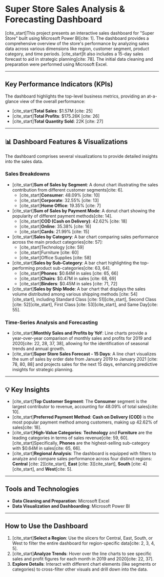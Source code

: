 # Super Store Sales Analysis & Forecasting Dashboard

[cite_start]This project presents an interactive sales dashboard for "Super Store" built using Microsoft Power BI[cite: 1]. The dashboard provides a comprehensive overview of the store's performance by analyzing sales data across various dimensions like region, customer segment, product category, and time periods. [cite_start]It also includes a 15-day sales forecast to aid in strategic planning[cite: 78]. The initial data cleaning and preparation were performed using Microsoft Excel.

***

## Key Performance Indicators (KPIs)

The dashboard highlights the top-level business metrics, providing an at-a-glance view of the overall performance:
* [cite_start]**Total Sales**: $1.57M [cite: 25]
* [cite_start]**Total Profits**: $175.26K [cite: 26]
* [cite_start]**Total Quantity Sold**: 22K [cite: 27]

***

## 📊 Dashboard Features & Visualizations

The dashboard comprises several visualizations to provide detailed insights into the sales data.

### Sales Breakdowns
* [cite_start]**Sum of Sales by Segment**: A donut chart illustrating the sales contribution from different customer segments[cite: 6].
    * [cite_start]**Consumer**: 48.09% [cite: 10]
    * [cite_start]**Corporate**: 32.55% [cite: 13]
    * [cite_start]**Home Office**: 19.35% [cite: 7]
* [cite_start]**Sum of Sales by Payment Mode**: A donut chart showing the popularity of different payment methods[cite: 14].
    * [cite_start]**COD (Cash on Delivery)**: 42.62% [cite: 18]
    * [cite_start]**Online**: 35.38% [cite: 16]
    * [cite_start]**Cards**: 21.99% [cite: 15]
* [cite_start]**Sales by Category**: A bar chart comparing sales performance across the main product categories[cite: 57]:
    * [cite_start]Technology [cite: 59]
    * [cite_start]Furniture [cite: 60]
    * [cite_start]Office Supplies [cite: 58]
* [cite_start]**Sales by Sub-Category**: A bar chart highlighting the top-performing product sub-categories[cite: 63, 64].
    * [cite_start]**Phones**: $0.64M in sales [cite: 65, 66]
    * [cite_start]**Chairs**: $0.47M in sales [cite: 68, 69]
    * [cite_start]**Binders**: $0.45M in sales [cite: 71, 72]
* [cite_start]**Sales by Ship Mode**: A bar chart that displays the sales volume distributed among various shipping methods [cite: 54][cite_start], including Standard Class [cite: 51][cite_start], Second Class [cite: 52][cite_start], First Class [cite: 53][cite_start], and Same Day[cite: 55].

### Time-Series Analysis and Forecasting
* [cite_start]**Monthly Sales and Profits by YoY**: Line charts provide a year-over-year comparison of monthly sales and profits for 2019 and 2020[cite: 22, 28, 37, 38], allowing for the identification of seasonal trends and annual growth.
* [cite_start]**Super Store Sales Forecast - 15 Days**: A line chart visualizes the sum of sales by order date from January 2019 to January 2021 [cite: 78, 80, 88] and projects sales for the next 15 days, enhancing predictive insights for strategic planning.

***

## 💡 Key Insights
* [cite_start]**Top Customer Segment**: The **Consumer** segment is the largest contributor to revenue, accounting for 48.09% of total sales[cite: 10].
* [cite_start]**Preferred Payment Method**: **Cash on Delivery (COD)** is the most popular payment method among customers, making up 42.62% of sales[cite: 18].
* [cite_start]**High-Value Categories**: **Technology** and **Furniture** are the leading categories in terms of sales revenue[cite: 59, 60]. [cite_start]Specifically, **Phones** are the highest-selling sub-category with $0.64M in sales[cite: 65, 66].
* [cite_start]**Regional Analysis**: The dashboard is equipped with filters to analyze and compare sales performance across four distinct regions: **Central** [cite: 2][cite_start], **East** [cite: 3][cite_start], **South** [cite: 4][cite_start], and **West**[cite: 5].

***

## Tools and Technologies
* **Data Cleaning and Preparation**: Microsoft Excel
* **Data Visualization and Dashboarding**: Microsoft Power BI

***

## How to Use the Dashboard
1.  [cite_start]**Select a Region**: Use the slicers for Central, East, South, or West to filter the entire dashboard for region-specific data[cite: 2, 3, 4, 5].
2.  [cite_start]**Analyze Trends**: Hover over the line charts to see specific sales and profit figures for each month in 2019 and 2020[cite: 22, 37].
3.  **Explore Details**: Interact with different chart elements (like segments or categories) to cross-filter other visuals and drill down into the data.
